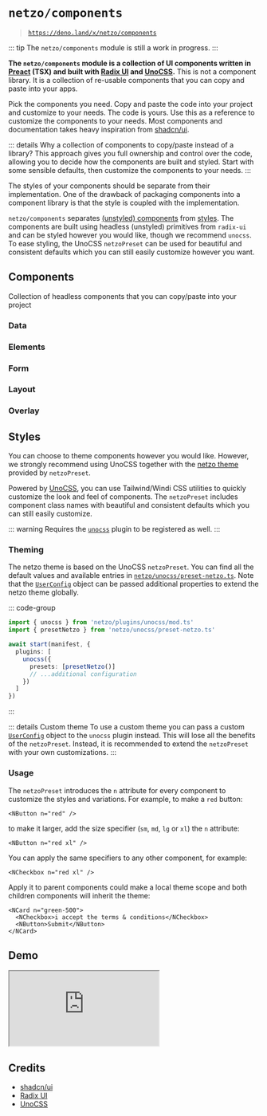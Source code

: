 <script setup>
import SectionDocsCards from '@theme/components/sections/SectionDocsCards.vue'
import en from '~/locales/en.js'
</script>

# `netzo/components`

> [`https://deno.land/x/netzo/components`](https://deno.land/x/netzo/components)

::: tip The `netzo/components` module is still a work in progress.
:::

**The `netzo/components` module is a collection of UI components written in [Preact](https://preactjs.com/) (TSX) and built with [Radix UI](https://www.radix-ui.com/) and [UnoCSS](https://unocss.dev/).** This is not a component library. It is a collection of re-usable components that you can copy and paste into your apps.

Pick the components you need. Copy and paste the code into your project and customize to your needs. The code is yours. Use this as a reference to customize the components to your needs. Most components and documentation takes heavy inspiration from [shadcn/ui](https://ui.shadcn.com/).

::: details Why a collection of components to copy/paste instead of a library?
This approach gives you full ownership and control over the code, allowing you to decide how the components are built and styled. Start with some sensible defaults, then customize the components to your needs.
:::

The styles of your components should be separate from their implementation. One of the drawback of packaging components into a component library is that the style is coupled with the implementation.

`netzo/components` separates [(unstyled) components](#components) from [styles](#styles). The components are built using headless (unstyled) primitives from `radix-ui` and can be styled however you would like, though we recommend `unocss`. To ease styling, the UnoCSS `netzoPreset` can be used for beautiful and consistent defaults which you can still easily customize however you want.

## Components

Collection of headless components that you can copy/paste into your project

### Data

<SectionDocsCards :items="en.components.filter(c => c.category === 'data')">
  <template #image="{ icon, src, title }">
    <div
      class="mt-5 ml-4 w-14 h-14"
      :class="icon"
    />
  </template>
</SectionDocsCards>

### Elements

<SectionDocsCards :items="en.components.filter(c => c.category === 'elements')">
  <template #image="{ icon, src, title }">
    <div
      class="mt-5 ml-4 w-14 h-14"
      :class="icon"
    />
  </template>
</SectionDocsCards>

### Form

<SectionDocsCards :items="en.components.filter(c => c.category === 'form')">
  <template #image="{ icon, src, title }">
    <div
      class="mt-5 ml-4 w-14 h-14"
      :class="icon"
    />
  </template>
</SectionDocsCards>

### Layout

<SectionDocsCards :items="en.components.filter(c => c.category === 'layout')">
  <template #image="{ icon, src, title }">
    <div
      class="mt-5 ml-4 w-14 h-14"
      :class="icon"
    />
  </template>
</SectionDocsCards>

### Overlay

<SectionDocsCards :items="en.components.filter(c => c.category === 'overlay')">
  <template #image="{ icon, src, title }">
    <div
      class="mt-5 ml-4 w-14 h-14"
      :class="icon"
    />
  </template>
</SectionDocsCards>

## Styles

You can choose to theme components however you would like. However, we strongly recommend using UnoCSS together with the [netzo theme](#theming) provided by `netzoPreset`.

Powered by [UnoCSS](https://github.com/antfu/unocss), you can use Tailwind/Windi CSS utilities to quickly customize the look and feel of components. The `netzoPreset` includes component class names with beautiful and consistent defaults which you can still easily customize.

::: warning Requires the [`unocss`](/docs/netzo/plugins/unocss) plugin to be registered as well.
:::

### Theming

The netzo theme is based on the UnoCSS `netzoPreset`. You can find all the default values and available entries in [`netzo/unocss/preset-netzo.ts`](https://github.com/netzo/netzo/blob/main/lib/unocss/preset-netzo.ts). Note that the [`UserConfig`](https://unocss.dev/config) object can be passed additional properties to extend the netzo theme globally.

::: code-group
```ts [main.ts]
import { unocss } from 'netzo/plugins/unocss/mod.ts'
import { presetNetzo } from 'netzo/unocss/preset-netzo.ts'

await start(manifest, {
  plugins: [
    unocss({
      presets: [presetNetzo()]
      // ...additional configuration
    })
  ]
})
```
:::

::: details Custom theme
To use a custom theme you can pass a custom [`UserConfig`](https://unocss.dev/config) object to the `unocss` plugin instead. This will lose all the benefits of the `netzoPreset`. Instead, it is recommended to extend the `netzoPreset` with your own customizations.
:::

### Usage

The `netzoPreset` introduces the `n` attribute for every component to customize the styles and variations. For example, to make a `red` button:

```tsx
<NButton n="red" />
```

to make it larger, add the size specifier (`sm`, `md`, `lg` or `xl`) the `n` attribute:

```tsx
<NButton n="red xl" />
```

You can apply the same specifiers to any other component, for example:

```tsx
<NCheckbox n="red xl" />
```

Apply it to parent components could make a local theme scope and both children components will inherit the theme:

```tsx
<NCard n="green-500">
  <NCheckbox>i accept the terms & conditions</NCheckbox>
  <NButton>Submit</NButton>
</NCard>
```

## Demo

<iframe src='https://netzo.deno.dev' class="w-full h-80vh border-none"></iframe>

## Credits

- [shadcn/ui](https://ui.shadcn.com/)
- [Radix UI](https://www.radix-ui.com/)
- [UnoCSS](https://unocss.dev/)
